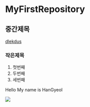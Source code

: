 # MyFirstRepository
## 중간제목
[dlekdus](https://github.com/dlekdus)
### 작은제목

  1.  첫번째
  2.  두번째
  3.  세번째
  
Hello My name is HanGyeol

<img width="" height="" src="./png/a.png"></img>
